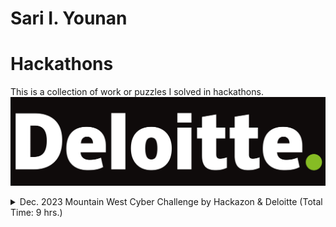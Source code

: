 # Sari I. Younan
# Hackathons
This is a collection of work or puzzles I solved in hackathons.
![alt text](images/Deloitte-Logo.png)
<details><summary>Dec. 2023 Mountain West Cyber Challenge by Hackazon & Deloitte (Total Time: 9 hrs.)</summary><blockquote>

#### 
<details><summary>⏳ Solve Times</summary><blockquote>

- [Connected Car](#Connected-Car):<br />~2 hrs.
- [Logic Analysis](#Logic-Analysis):<br />~6.5 hrs.
- [Mayday](#Mayday):<br />~5 mins.
- [Find The Hidden Message](#Find-The-Hidden-Message):<br />~5 mins.
</blockquote></details>

#### 
<details><summary>Challenges</summary><blockquote>

# Connected Car
- **Dependencies/Auxiliaries:** [Dashboard Recoding](/Mountain-West-Cyber-Challenge/Dashboard.mkv), [CANBus log](/Mountain-West-Cyber-Challenge/CAN.log), and [Solution](/Mountain-West-Cyber-Challenge/Comp.py)
- **Prompt:** Watch the [Dashboard Recoding](/Mountain-West-Cyber-Challenge/Dashboard.mkv) and use that to help find the [CANBus log](/Mountain-West-Cyber-Challenge/CAN.log) code for door opened and door closed events based on the video.

#### [CANBus log](/Mountain-West-Cyber-Challenge/CAN.log)
- **Description:** CANBus log from a "Tesla."

#### [Dashboard Recording](/Mountain-West-Cyber-Challenge/Dashboard.mkv)
- **Description:** A video containing a few second recording of a "Tesla" dashboard.

#### [Solution](/Mountain-West-Cyber-Challenge/Comp.py)
- **Description:** Python code to sort the frequency of code occurrences in the [CANBus log](/Mountain-West-Cyber-Challenge/CAN.log) in ascending order, as there was only one door opened event and only one door closed event based on the [Dashboard Recording](/Mountain-West-Cyber-Challenge/Dashboard.mkv).  

# Logic Analysis
- **Dependencies/Auxiliaries:** [Example Code](/Mountain-West-Cyber-Challenge/example.py), [Challenge](/Mountain-West-Cyber-Challenge/chall.py), & [Solution](/Mountain-West-Cyber-Challenge/chall_edited.py)
- **Prompt:** [Challenge](/Mountain-West-Cyber-Challenge/chall.py) takes user input for a potential flag, generates the flag based on 32 XOR conditions, compares the guess with the generated flag, confirms or denies a match between the two. Find the flag.

#### [Example Code](/Mountain-West-Cyber-Challenge/example.py)
- **Description:** Example python code containing the library that performs the logic.

#### [Challenge](/Mountain-West-Cyber-Challenge/chall.py)
- **Description:** Provided source code that takes and stores a user input guess for the flag, generates the flag then confirms or denies if the guess was correct.

#### [Solution](/Mountain-West-Cyber-Challenge/chall_edited.py)
- **Description:** Personal edit of [Challenge](/Mountain-West-Cyber-Challenge/chall.py) where after learning what the imported library does and how it works, rewrote the code to become a writer instead of a guesser.

# Mayday
- **Dependencies/Auxiliaries:** [Morse Code Audio File](/Mountain-West-Cyber-Challenge/Mayday.wav)
- **Prompt:** This is a recorded signal broadcast by a sinking ship. Find the flag in the broadcast.

### [Morse Code Audio File](/Mountain-West-Cyber-Challenge/Mayday.wav)
- **Description:** Audio file containing the broadcast morse code.

### Solution
- Decoded using online morse code decoder, returned a string of text that was not recognizable language but had a noticeable pattern. Immediately chose to use an online shift cypher decoder to find the flag.

# Find The Hidden Message
- **Dependencies/Auxiliaries:** [Text File](/Mountain-West-Cyber-Challenge/out.txt)
- **Prompt:** Find the hidden message within the [Text File](/Mountain-West-Cyber-Challenge/out.txt).

### [Text File](/Mountain-West-Cyber-Challenge/out.txt) 
- **Description:** Text file containing a paragraph.

### Solution
- First guess was to try extracting the first letter of every word as the paragraph made no grammatical, syntactical, or logical sense. The resulting string revealed the flag by spelling out the numbers and directly providing the letters.

</blockquote></details>

#### 
</blockquote></details>